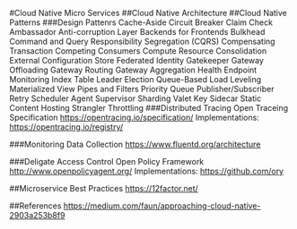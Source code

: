 #Cloud Native Micro Services
##Cloud Native Architecture
##Cloud Native Patterns
###Design Pattenrs
Cache-Aside
Circuit Breaker
Claim Check
Ambassador
Anti-corruption Layer
Backends for Frontends
Bulkhead
Command and Query Responsibility Segregation (CQRS)
Compensating Transaction
Competing Consumers
Compute Resource Consolidation
External Configuration Store
Federated Identity
Gatekeeper
Gateway Offloading
Gateway Routing
Gateway Aggregation
Health Endpoint Monitoring
Index Table
Leader Election
Queue-Based Load Leveling
Materialized View
Pipes and Filters
Priority Queue
Publisher/Subscriber
Retry
Scheduler Agent Supervisor
Sharding
Valet Key
Sidecar
Static Content Hosting
Strangler
Throttling
###Distributed Tracing
Open Traceing Specification https://opentracing.io/specification/
Implementations: https://opentracing.io/registry/

###Monitoring Data Collection
https://www.fluentd.org/architecture

###Deligate Access Control
Open Policy Framework http://www.openpolicyagent.org/
Implementations: https://github.com/ory


##Microservice Best Practices
https://12factor.net/


##References
https://medium.com/faun/approaching-cloud-native-2903a253b8f9
